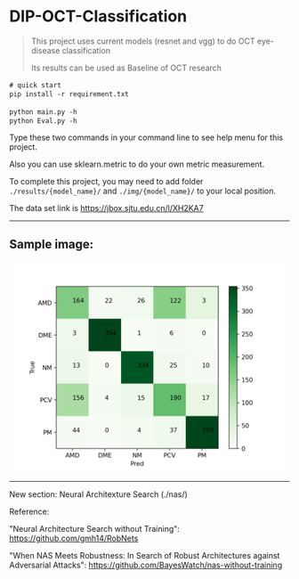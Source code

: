 # DIP-OCT-Classification

> This project uses current models (resnet and vgg) to do OCT eye-disease classification
>
> Its results can be used as Baseline of OCT research

```shell
# quick start
pip install -r requirement.txt

python main.py -h
python Eval.py -h
```

Type these two commands in your command line to see help menu for this project.

Also you can use sklearn.metric to do your own metric measurement.

To complete this project, you may need to add folder `./results/{model_name}/` and `./img/{model_name}/` to your local position.

The data set link is https://jbox.sjtu.edu.cn/l/XH2KA7

---

## Sample image:
![image](https://github.com/cyberkillor/DIP-OCT-Classification/blob/main/img/Best-cm-img8.png)

---

New section: Neural Architexture Search (./nas/)

Reference: 

"Neural Architecture Search without Training": https://github.com/gmh14/RobNets

"When NAS Meets Robustness: In Search of Robust Architectures against Adversarial Attacks": https://github.com/BayesWatch/nas-without-training
